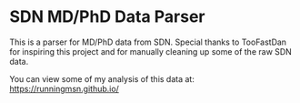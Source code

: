 # SDN MD/PhD Data Parser
This is a parser for MD/PhD data from SDN. Special thanks to TooFastDan for inspiring this project and for manually cleaning up some of the raw SDN data.

You can view some of my analysis of this data at: https://runningmsn.github.io/